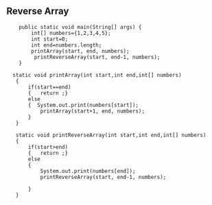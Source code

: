 ## Reverse Array

        public static void main(String[] args) {
            int[] numbers={1,2,3,4,5};
            int start=0;
            int end=numbers.length;
            printArray(start, end, numbers);
             printReverseArray(start, end-1, numbers);
        }
        
      static void printArray(int start,int end,int[] numbers)
       {
           if(start==end)
           {   return ;}
           else
           {  System.out.print(numbers[start]);
               printArray(start+1, end, numbers);
           }
       }
       
       static void printReverseArray(int start,int end,int[] numbers)
       {
           if(start>end)
           {   return ;}
           else
           { 
               System.out.print(numbers[end]);
               printReverseArray(start, end-1, numbers);
                
           }
       }
